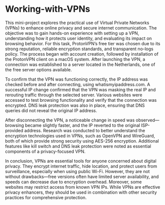 # Working-with-VPNs
This mini-project explores the practical use of Virtual Private Networks (VPNs) to enhance online privacy and secure internet communication. The objective was to gain hands-on experience with setting up a VPN, understanding how it protects user identity, and evaluating its impact on browsing behavior. For this task, ProtonVPN’s free tier was chosen due to its strong reputation, reliable encryption standards, and transparent no-logs policy. The process began with account creation, followed by installation of the ProtonVPN client on a macOS system. After launching the VPN, a connection was established to a server located in the Netherlands, one of the free server options available.

To confirm that the VPN was functioning correctly, the IP address was checked before and after connecting, using whatismyipaddress.com. A successful IP change confirmed that the VPN was masking the real IP and rerouting traffic through the selected server. Various websites were accessed to test browsing functionality and verify that the connection was encrypted. DNS leak protection was also in place, ensuring that DNS queries did not reveal the original IP address.

After disconnecting the VPN, a noticeable change in speed was observed—browsing became slightly faster, and the IP reverted to the original ISP-provided address. Research was conducted to better understand the encryption technologies used in VPNs, such as OpenVPN and WireGuard, both of which provide strong security using AES-256 encryption. Additional features like kill switch and DNS leak protection were noted as essential components of a privacy-focused VPN.

In conclusion, VPNs are essential tools for anyone concerned about digital privacy. They encrypt internet traffic, hide location, and protect users from surveillance, especially when using public Wi-Fi. However, they are not without drawbacks—free versions often have limited server availability, and speeds can decrease due to encryption overhead. Moreover, some websites may restrict access from known VPN IPs. While VPNs are effective privacy enhancers, they should be used in combination with other security practices for comprehensive protection.


